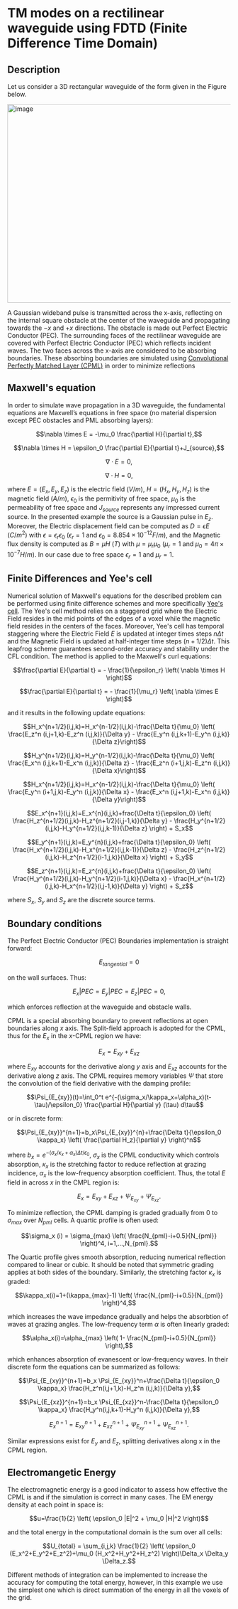 # TM modes on a rectilinear waveguide using FDTD (Finite Difference Time Domain)
## Description
Let us consider a 3D rectangular waveguide of the form given in the Figure below.

<img width="862" height="447" alt="image" src="https://github.com/user-attachments/assets/111f1c4f-de4f-4e63-b863-223110823da6" />

A Gaussian wideband pulse is transmitted across the x-axis, reflecting on the internal square obstacle at the center of the waveguide and propagating towards the $-x$ and $+x$ directions. The obstacle is made out Perfect Electric Conductor (PEC). The surrounding faces of the rectilinear waveguide are covered with Perfect Electric Conductor (PEC) which reflects incident waves. The two faces across the x-axis are considered to be absorbing boundaries. These absorbing boundaries are simulated using [Convolutional Perfectly Matched Layer (CPML)](https://onlinelibrary.wiley.com/doi/10.1002/1098-2760(20001205)27:5%3C334::AID-MOP14%3E3.0.CO;2-A) in order to minimize reflections

## Maxwell's equation
In order to simulate wave propagation in a 3D waveguide, the fundamental equations are Maxwell’s equations in free space (no material dispersion except PEC obstacles and PML absorbing layers):

$$\nabla \times E = -\mu_0 \frac{\partial H}{\partial t},$$

$$\nabla \times H = \epsilon_0 \frac{\partial E}{\partial t}+J_{source},$$

$$\nabla \cdot E = 0,$$

$$\nabla \cdot H = 0,$$

where $E=(E_x,E_y,E_z)$ is the electric field $(V/m)$, $H=(H_x,H_y,H_z)$ is the magnetic field $(A/m)$, $\epsilon_0$ is the permitivity of free space, $\mu_0$ is the permeability of free space and $J_{source}$ represents any impressed current source. In the presented example the source is a Gaussian pulse in $E_z$. Moreover, the Electric displacement field can be computed as $D=\epsilon E$ $(C/m^2)$ with $\epsilon = \epsilon_r \epsilon_0$ ($\epsilon_r = 1$ and $\epsilon_0 = 8.854 \times 10^{-12} F/m$), and the Magnetic flux density is computed as $B=\mu H$ $(T)$ with $\mu = \mu_r \mu_0$ ($\mu_r = 1$ and $\mu_0 = 4\pi \times 10^{-7} H/m$). In our case due to free space $\epsilon_r=1$ and $\mu_r = 1$.

## Finite Differences and Yee's cell
Numerical solution of Maxwell's equations for the described problem can be performed using finite difference schemes and more specifically [Yee's cell](https://en.wikipedia.org/wiki/Finite-difference_time-domain_method). The Yee's cell method relies on a staggered grid where the Electric Field resides in the mid points of the edges of a voxel while the magnetic field resides in the centers of the faces. Moreover, Yee's cell has temporal staggering where the Electric Field $E$ is updated at integer times steps $n\Delta t$ and the Magnetic Field is updated at half-integer time steps $(n+1/2)\Delta t$. This leapfrog scheme guarantees second-order accuracy and stability under the CFL condition. The method is applied to the Maxwell's curl equations:

$$\frac{\partial E}{\partial t} = - \frac{1}{\epsilon_r} \left( \nabla \times H \right)$$

$$\frac{\partial E}{\partial t} = - \frac{1}{\mu_r} \left( \nabla \times E \right)$$

and it results in the following update equations:

$$H_x^{n+1/2}(i,j,k)=H_x^{n-1/2}(i,j,k)-\frac{\Delta t}{\mu_0} \left( \frac{E_z^n (i,j+1,k)-E_z^n (i,j,k)}{\Delta y} - \frac{E_y^n (i,j,k+1)-E_y^n (i,j,k)}{\Delta z}\right)$$

$$H_y^{n+1/2}(i,j,k)=H_y^{n-1/2}(i,j,k)-\frac{\Delta t}{\mu_0} \left( \frac{E_x^n (i,j,k+1)-E_x^n (i,j,k)}{\Delta z} - \frac{E_z^n (i+1,j,k)-E_z^n (i,j,k)}{\Delta x}\right)$$

$$H_x^{n+1/2}(i,j,k)=H_x^{n-1/2}(i,j,k)-\frac{\Delta t}{\mu_0} \left( \frac{E_y^n (i+1,j,k)-E_y^n (i,j,k)}{\Delta x} - \frac{E_x^n (i,j+1,k)-E_x^n (i,j,k)}{\Delta y}\right)$$

$$E_x^{n+1}(i,j,k)=E_x^{n}(i,j,k)+frac{\Delta t}{\epsilon_0} \left( \frac{H_z^{n+1/2}(i,j,k)-H_z^{n+1/2}(i,j-1,k)}{\Delta y} - \frac{H_y^{n+1/2}(i,j,k)-H_y^{n+1/2}(i,j,k-1)}{\Delta z} \right) + S_x$$

$$E_y^{n+1}(i,j,k)=E_y^{n}(i,j,k)+frac{\Delta t}{\epsilon_0} \left( \frac{H_x^{n+1/2}(i,j,k)-H_x^{n+1/2}(i,j,k-1)}{\Delta z} - \frac{H_z^{n+1/2}(i,j,k)-H_z^{n+1/2}(i-1,j,k)}{\Delta x} \right) + S_y$$

$$E_z^{n+1}(i,j,k)=E_z^{n}(i,j,k)+frac{\Delta t}{\epsilon_0} \left( \frac{H_y^{n+1/2}(i,j,k)-H_y^{n+1/2}(i-1,j,k)}{\Delta x} - \frac{H_x^{n+1/2}(i,j,k)-H_x^{n+1/2}(i,j-1,k)}{\Delta y} \right) + S_z$$

where $S_x$, $S_y$ and $S_z$ are the discrete source terms. 

## Boundary conditions

The Perfect Electric Conductor (PEC) Boundaries implementation is straight forward:

$$E_{tangential} = 0$$

on the wall surfaces. Thus:

$$E_x | PEC = E_y | PEC = E_z | PEC = 0,$$

which enforces reflection at the waveguide and obstacle walls. 

CPML is a special absorbing boundary to prevent reflections at open boundaries along $x$ axis. The Split-field approach is adopted for the CPML, thus for the $E_x$ in the $x$-CPML region we have:

$$E_x=E_{xy}+E_{xz}$$

where $E_{xy}$ accounts for the derivative along $y$ axis and $E_{xz}$ accounts for the derivative along $z$ axis. The CPML requires memory variables $\Psi$ that store the convolution of the field derivative with the damping profile:

$$\Psi_{E_{xy}}(t)=\int_0^t e^{-(\sigma_x/\kappa_x+\alpha_x)(t-\tau)/\epsilon_0} \frac{\partial H}{\partial y} (\tau) d\tau$$

or in discrete form:

$$\Psi_{E_{xy}}^{n+1}=b_x\Psi_{E_{xy}}^{n}+\frac{\Delta t}{\epsilon_0 \kappa_x} \left( \frac{\partial H_z}{\partial y} \right)^n$$

where $b_x=e^{-(\sigma_x / \kappa_x+\alpha_x)\Delta t / \epsilon_0}$, $\sigma_x$ is the CPML conductivity which controls absorption, $\kappa_x$ is the stretching factor to reduce reflection at grazing incidence, $\alpha_x$ is the low-frequency absorption coefficient. Thus, the total $E$ field in across $x$ in the CMPL region is:

$$E_x = E_{xy}+E_{xz}+\Psi_{E_{xy}}+\Psi_{E_{xz}}.$$

To minimize reflection, the CPML damping is graded gradually from $0$ to $\sigma_{max}$ over $N_{pml}$ cells. A quartic profile is often used:

$$\sigma_x (i) = \sigma_{max} \left( \frac{N_{pml}-i+0.5}{N_{pml}} \right)^4, i=1,...,N_{pml}.$$

The Quartic profile gives smooth absorption, reducing numerical reflection compared to linear or cubic. It should be noted that symmetric grading applies at both sides of the boundary. Similarly, the stretching factor $\kappa_x$ is graded:

$$\kappa_x(i)=1+(\kappa_{max}-1) \left( \frac{N_{pml}-i+0.5}{N_{pml}} \right)^4,$$

which increases the wave impedance gradually and helps the absorbtion of waves at grazing angles. The low-frequency term $\alpha$ is often linearly graded:

$$\alpha_x(i)=\alpha_{max} \left( 1- \frac{N_{pml}-i+0.5}{N_{pml}} \right),$$

which enhances absorption of evanescent or low-frequency waves. In their discrete form the equations can be summarized as follows:

$$\Psi_{E_{xy}}^{n+1}=b_x \Psi_{E_{xy}}^n+\frac{\Delta t}{\epsilon_0 \kappa_x} \frac{H_z^n(i,j+1,k)-H_z^n (i,j,k)}{\Delta y},$$

$$\Psi_{E_{xz}}^{n+1}=b_x \Psi_{E_{xz}}^n-\frac{\Delta t}{\epsilon_0 \kappa_x} \frac{H_y^n(i,j,k+1)-H_y^n (i,j,k)}{\Delta y},$$

$$E_x^{n+1}=E_{xy}^{n+1}+E_{xz}^{n+1}+\Psi_{E_{xy}}^{n+1}+\Psi_{E_{xz}}^{n+1}.$$

Similar expressions exist for $E_y$ and $E_z$, splitting derivatives along x in the CPML region.

## Electromangetic Energy

The electromagnetic energy is a good indicator to assess how effective the CPML is and if the simulation is correct in many cases. The EM energy density at each point in space is:

$$u=\frac{1}{2} \left( \epsilon_0 |E|^2 + \mu_0 |H|^2 \right)$$

and the total energy in the computational domain is the sum over all cells:

$$U_{total} = \sum_{i,j,k} \frac{1}{2} \left( \epsilon_0 (E_x^2+E_y^2+E_z^2)+\mu_0 (H_x^2+H_y^2+H_z^2) \right)\Delta_x \Delta_y \Delta_z.$$

Different methods of integration can be implemented to increase the accuracy for computing the total energy, however, in this example we use the simplest one which is direct summation of the energy in all the voxels of the grid.

